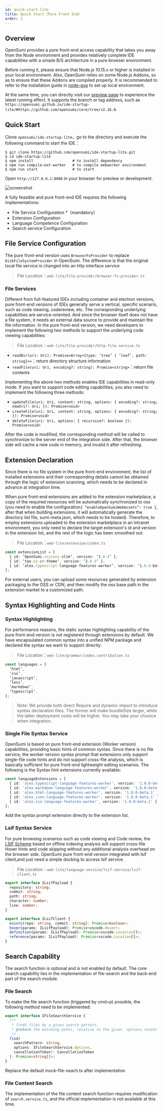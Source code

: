 ```yaml
---
id: quick-start-lite
title: Quick Start（Pure Front End）
order: 3
---
```


## Overview

OpenSumi provides a pure front-end access capability that takes you away from the Node environment and provides relatively complete IDE capabilities with a simple B/S architecture in a pure browser environment.  

Before running it, please ensure that Node.js 10.15.x or higher is installed in your local environment. Also, OpenSumi relies on some Node.js Addons, so as to ensure that these Addons are compiled properly. It is recommended to refer to the installation guide in [node-gyp](https://github.com/nodejs/node-gyp#installation) to set up local environment.

At the same time, you can directly visit our [preview page](https://opensumi.github.io/ide-startup-lite/) to experience the latest running effect. It supports the branch or tag address, such as  `https://opensumi.github.io/ide-startup-lite/#https://github.com/opensumi/core/tree/v2.16.0`.  

## Quick Start

Clone `opensumi/ide-startup-lite`，go to the directory and execute the following command to start the IDE：

```shell
$ git clone https://github.com/opensumi/ide-startup-lite.git
$ cd ide-startup-lite
$ npm install                  # to install dependency
$ npm run compile:ext-worker   # to compile webworker environment
$ npm run start                # to start
```

Open `http://127.0.0.1:8080` in your browser for preview or development.

![screenshot](https://gw.alipayobjects.com/mdn/rms_3b03a3/afts/img/A*ZXeHTJFmx3AAAAAAAAAAAAAAARQnAQ)

A fully feasible and pure front-end IDE requires the following implementations:  

- File Service Configuration \*（mandatory）
- Extension Configuration
- Language Competence Configuration
- Search service Configuration

## File Service Configuration

The pure front-end version uses `BrowserFsProvider` to replace `DiskFileSystemProvider` in OpenSumi. The difference is that the original local file service is changed into an http interface service

> File Location：`web-lite/file-provider/browser-fs-provider.ts`

### File Services

Different from full-featured IDEs including container and electron versions, pure front-end versions of IDEs generally serve a vertical, specific scenario, such as code viewing, codereview, etc. The corresponding underlying capabilities are service-oriented. And since the browser itself does not have a file system, it needs an external data source to provide and maintain the file information. In the pure front-end version, we need developers to implement the following two methods to support the underlying code viewing capabilities:

> File Location：`web-lite/file-provider/http-file-service.ts`

- `readDir(uri: Uri): Promise<Array<{type: ‘tree’ | ‘leaf’, path: string}>>`：return directory structure information
- `readFile(uri: Uri, encoding?: string): Promise<string>`：return file contents

Implementing the above two methods enables IDE capabilities in read-only mode. If you want to support code editing capabilities, you also need to implement the following three methods:  

- `updateFile(uri: Uri, content: string, options: { encoding?: string; newUri?: Uri; }): Promise<void>`
- `createFile(uri: Uri, content: string, options: { encoding?: string; }): Promise<void>`
- `deleteFile(uri: Uri, options: { recursive?: boolean }): Promise<void>`

After the code is modified, the corresponding method will be called to synchronize to the server end of the integration side. After that, the browser side will cache a new code in memory, and invalid it after refreshing.  

## Extension Declaration

Since there is no file system in the pure front-end environment, the list of installed extensions and their corresponding details cannot be obtained through the logic of extension scanning, which needs to be declared in advance at integration time.

When pure front-end extensions are added to the extension marketplace, a copy of the required resources will be automatically synchronized to oss (you need to enable the configuration`{ “enableOpenSumiWebAssets”: true }`, after that when building extensions, it will automatically generate the directory list file, sumi-meta.json, which needs to be hosted). Therefore, to employ extensions uploaded to the extension marketplace in an intranet environment, you only need to declare the target extension's id and version in the extension list, and the rest of the logic has been smoothed out:

> File Location：`web-lite/extension/index.ts`

```typescript
const extensionList = [
  { id: ‘OpenSumi.vsicons-slim’, version: ‘1.0.4’ },
  { id: ‘tao.o2-cr-theme’, version: ‘2.6.3’ },
  { id: ‘alex.typescript-language-features-worker’, version: ‘1.0.0-beta.2’ }
];
```

For external users, you can upload some resources generated by extension packaging to the OSS or CDN, and then modify the oss base path in the extension market to a customized path.  

## Syntax Highlighting and Code Hints

### Syntax Highlighting

For performance reasons, the static syntax highlighting capability of the pure front-end version is not registered through extensions by default. We have encapsulated common syntax into a unified NPM package and declared the syntax we want to support directly:  

> File Location：`web-lite/grammar/index.contribution.ts`

```typescript
const languages = [
  ‘html’,
  ‘css’,
  ‘javascript’,
  ‘less’,
  ‘markdown’,
  ‘typescript’,
];
```

> Note: We provide both direct Require and dynamic import to introduce syntax declaration files. The former will make bundleSize larger, while the latter deployment costs will be higher. You may take your chooice when integration. 

### Single File Syntax Service

 OpenSumi is based on pure front-end extension (Worker version) capabilities, providing basic hints of common syntax. Since there is no file service, the worker version syntax prompt that extensions only support single-file code hints and do not support cross-file analysis, which is basically sufficient for pure front-end lightweight editing scenarios. The following is the Syntax hint extensions currently available:  

```typescript
const languageExtensions = [
  { id: 'alex.typescript-language-features-worker', version: '1.0.0-beta.2' },
  { id: 'alex.markdown-language-features-worker', version: '1.0.0-beta.2' },
  { id: 'alex.html-language-features-worker', version: '1.0.0-beta.1' },
  { id: 'alex.json-language-features-worker', version: '1.0.0-beta.1' },
  { id: 'alex.css-language-features-worker', version: '1.0.0-beta.1' }
];
```

Add the syntax prompt extension directly to the extension list.

### Lsif Syntax Service

For pure browsing scenarios such as code viewing and Code review, the [LSIF Scheme](https://microsoft.github.io/language-server-protocol/specifications/lsif/0.6.0/specification/) based on offline indexing analysis will support cross-file Hover hints and code skipping without any additional analysis overhead on the browser side. OpenSumi pure front-end version integrated with lsif client,and just need a simple docking to access lsif service.

> File Location：`web-lite/language-service/lsif-service/lsif-client.ts`

```typescript
export interface ILsifPayload {
  repository: string;
  commit: string;
  path: string;
  character: number;
  line: number;
}

export interface ILsifClient {
  exists(repo: string, commit: string): Promise<boolean>;
  hover(params: ILsifPayload): Promise<vscode.Hover>;
  definition(params: ILsifPayload): Promise<vscode.Location[]>;
  reference(params: ILsifPayload): Promise<vscode.Location[]>;
}
```

## Search Capability

The search function is optional and is not enabled by default. The core search capability lies in the implementation of file-search and the back-end part of the search module. 

### File Search 

To make the file search function (triggered by cmd+p) possible, the following method need to be implemented: 

```typescript
export interface IFileSearchService {
  /**
   * finds files by a given search pattern.
   * @return the matching paths, relative to the given `options.rootUri`.
   */
  find(
    searchPattern: string,
    options: IFileSearchService.Options,
    cancellationToken?: CancellationToken
  ): Promise<string[]>;
}
```

Replace the default mock-file-seach.ts after implementation

### File Content Search  

The implementation of the file content search function requires modification of `search.service.ts`, and the official implementation is not available at this time.
